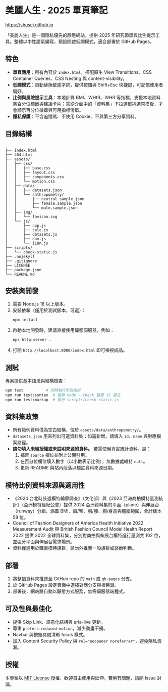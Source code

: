 # 美麗人生 · 2025 單頁筆記

https://shusei.github.io

「美麗人生」是一個隱私優先的靜態網站，提供 2025 年研究節錄與比例提示工具。整體以中性語氣編寫，預設開啟低調模式，適合部署於 GitHub Pages。

## 特色

- **單頁應用**：所有內容於 `index.html`，搭配原生 View Transitions、CSS Container Queries、CSS Nesting 與 content-visibility。
- **低調模式**：自動替換敏感字詞，提供按鈕與 Shift+Esc 快捷鍵，可記憶使用者偏好。
- **比例與風險提示工具**：本地計算 BMI、WHtR、WHR 等指標，支援本地資料集百分位標籤與建議卡片；需從介面中的「資料集」下拉選單挑選常模後，才會顯示百分位徽章與可用指標清單。
- **隱私保護**：不含追蹤碼、不使用 Cookie、不與第三方分享資料。

## 目錄結構

```
.
├── index.html
├── 404.html
├── assets/
│   ├── css/
│   │   ├── base.css
│   │   ├── layout.css
│   │   ├── components.css
│   │   └── motion.css
│   ├── data/
│   │   ├── datasets.json
│   │   └── anthropometry/
│   │       ├── neutral.sample.json
│   │       ├── female.sample.json
│   │       └── male.sample.json
│   ├── img/
│   │   └── favicon.svg
│   └── js/
│       ├── app.js
│       ├── calc.js
│       ├── datasets.js
│       ├── dom.js
│       └── i18n.js
├── scripts/
│   └── check-static.js
├── .nojekyll
├── .gitignore
├── LICENSE
├── package.json
└── README.md
```

## 安裝與開發

1. 需要 Node.js 18 以上版本。
2. 安裝依賴（僅用於測試腳本，可選）：
   ```bash
   npm install
   ```
3. 啟動本地開發時，建議直接使用靜態伺服器，例如：
   ```bash
   npx http-server .
   ```
4. 打開 `http://localhost:8080/index.html` 即可檢視成品。

## 測試

專案提供基本語法與結構檢查：

```bash
npm test          # 同時執行所有測試
npm run test:syntax  # 使用 node --check 驗證 JS 語法
npm run test:markup  # 執行 scripts/check-static.js
```

## 資料集政策

- 所有範例資料僅為空白結構，位於 `assets/data/anthropometry/`。
- `datasets.json` 用來列出可選資料集；如需新增，請填入 `id`、`name` 與對應檔案路徑。
- **請勿填入未經授權或未註明來源的資料。** 若需使用真實統計資料，請：
  1. 補齊 `source` 欄位並附上公開引用。
  2. 在百分位欄位填入數字（以小數表示比例），無數據處維持 `null`。
  3. 更新 README 與站內段落以標註資料來源日期。

## 模特比例資料來源與適用性

- 《2024 台北時裝週模特輪廓調查》（文化部）與《2023 亞洲商拍模特量測統計》（亞洲模特經紀公會）提供 2024 亞洲資料集的平面（plane）與伸展台（runway）分組，涵蓋 BMI、肩/臀、胸/腰、胸/身高與體脂範圍，合計樣本 58 位。
- Council of Fashion Designers of America Health Initiative 2022 Measurement Audit 與 British Fashion Council Model Health Report 2022 提供 2022 全球資料集，分別對商拍與伸展台模特進行量測共 102 位，並區分平面與伸展台需求場景。
- 資料僅適用於職業模特族群，請勿外推至一般族群或醫療判斷。

## 部署

1. 將整個資料夾推送至 GitHub repo 的 `main` 或 `gh-pages` 分支。
2. 於 GitHub Pages 設定頁面中選擇對應分支與根目錄。
3. 部署後，網站將自動以靜態方式服務，無需伺服器端程式。

## 可及性與最佳化

- 提供 Skip Link、語意化結構與 aria-live 更新。
- 尊重 `prefers-reduced-motion`，減少動畫干擾。
- Navbar 與按鈕具備清晰 focus 樣式。
- 加入 Content Security Policy 與 `rel="noopener noreferrer"`，避免隱私洩漏。

## 授權

本專案以 [MIT License](LICENSE) 授權，歡迎自由使用與延伸。若另有問題，請開 Issue 討論。
